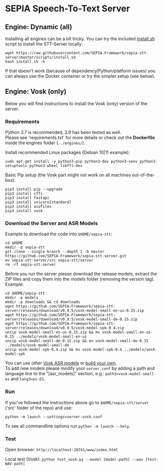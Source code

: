 # SEPIA Speech-To-Text Server

## Engine: Dynamic (all)

Installing all engines can be a bit tricky. You can try the included [install.sh](../scripts) script to install the STT-Server locally:
```
wget https://raw.githubusercontent.com/SEPIA-Framework/sepia-stt-server/master/scripts/install.sh
bash install.sh -h
```

If that doesn't work (because of dependency/Python/platform issues) you can always use the Docker container or try the simpler setup (see below).

## Engine: Vosk (only)

Below you will find instructions to install the Vosk (only) version of the server.

### Requirements

Python 3.7 is recommended, 3.9 has been tested as well.  
Please see 'requirements.txt' for more details or check out the **Dockerfile** inside the engines folder (`../engines/`).  
  
Install recommended Linux packages (Debian 10|11 example):
```
sudo apt-get install -y python3-pip python3-dev python3-venv python3-setuptools python3-wheel libffi-dev
```

Basic Pip setup (the Vosk part might not work on all machines out-of-the-box):

```
pip3 install pip --upgrade
pip3 install cffi
pip3 install fastapi
pip3 install uvicorn[standard]
pip3 install aiofiles
pip3 install vosk
```

### Download the Server and ASR Models

Example to download the code into `$HOME/sepia-stt`:
```
cd $HOME
mkdir -p sepia-stt
git clone --single-branch --depth 1 -b master https://github.com/SEPIA-Framework/sepia-stt-server.git
mv sepia-stt-server/src sepia-stt/server
rm -rf sepia-stt-server
```

Before you run the server please download the release models, extract the ZIP files and copy them into the models folder (removing the version tag). Example:
```
cd $HOME/sepia-stt
mkdir -p models
mkdir -p downloads && cd downloads
wget https://github.com/SEPIA-Framework/sepia-stt-server/releases/download/v0.9.5/vosk-model-small-en-us-0.15.zip
wget https://github.com/SEPIA-Framework/sepia-stt-server/releases/download/v0.9.5/vosk-model-small-de-0.15.zip
wget https://github.com/SEPIA-Framework/sepia-stt-server/releases/download/v0.9.5/vosk-model-spk-0.4.zip
unzip vosk-model-small-en-us-0.15.zip && mv vosk-model-small-en-us-0.15 ../models/vosk-model-small-en-us
unzip vosk-model-small-de-0.15.zip && mv vosk-model-small-de-0.15 ../models/vosk-model-small-de
unzip vosk-model-spk-0.4.zip && mv vosk-model-spk-0.4 ../models/vosk-model-spk
```

You can use other [Vosk ASR models](https://alphacephei.com/vosk/models) or [build your own](https://github.com/SEPIA-Framework/sepia-stt-server#using-customized-asr-models).  
To add new models please modify your `server.conf` by adding a path and language line to the "[asr_models]" section, e.g.: `path3=vosk-model-small-es` and `lang3=es-ES`.

### Run

If you've followed the instructions above go to `$HOME/sepia-stt/server` ('src' folder of the repo) and use:
```
python -m launch --settings=server-vosk.conf
```

To see all commandline options run `python -m launch --help`.

### Test

Open browser: `http://localhost:20741/www/index.html`  
  
Local test (Vosk): `python test_vosk.py --model [model-path] --wav [test-WAV-path]`
